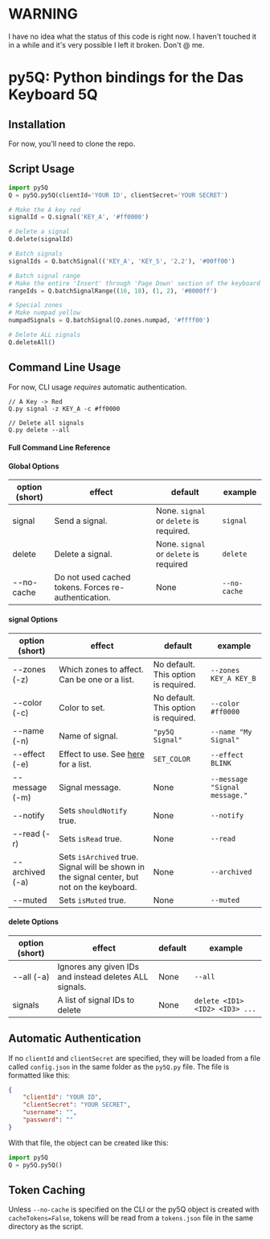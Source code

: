 # WARNING
I have no idea what the status of this code is right now. I haven't touched it in a while and it's very possible I left it broken. Don't @ me.

# py5Q: Python bindings for the Das Keyboard 5Q
## Installation
For now, you'll need to clone the repo.

## Script Usage

``` python
import py5Q
Q = py5Q.py5Q(clientId='YOUR ID', clientSecret='YOUR SECRET')

# Make the A key red
signalId = Q.signal('KEY_A', '#ff0000')

# Delete a signal
Q.delete(signalId)

# Batch signals
signalIds = Q.batchSignal(('KEY_A', 'KEY_S', '2,2'), '#00ff00')

# Batch signal range
# Make the entire 'Insert' through 'Page Down' section of the keyboard blue
rangeIds = Q.batchSignalRange((16, 18), (1, 2), '#0000ff')

# Special zones
# Make numpad yellow
numpadSignals = Q.batchSignal(Q.zones.numpad, '#ffff00')

# Delete ALL signals
Q.deleteAll()
```

## Command Line Usage
For now, CLI usage *requires* automatic authentication.

```
// A Key -> Red
Q.py signal -z KEY_A -c #ff0000

// Delete all signals
Q.py delete --all
```

#### Full Command Line Reference
#### Global Options
option (short)|effect|default|example
---|---|---|---
signal|Send a signal.|None. `signal` or `delete` is required.|`signal`
delete|Delete a signal.|None. `signal` or `delete` is required|`delete`
--no-cache|Do not used cached tokens. Forces re-authentication.|None|`--no-cache`

#### signal Options

option (short)|effect|default|example
------|------|-------|-------
--zones (-z)|Which zones to affect. Can be one or a list.|No default. This option is required.|`--zones KEY_A KEY_B`
--color (-c)|Color to set.|No default. This option is required.|`--color #ff0000`
--name (-n)|Name of signal.|`"py5Q Signal"`|`--name "My Signal"`
--effect (-e)|Effect to use. See [here](https://q.daskeyboard.com/api/1.0/DK5QPID/effects) for a list.|`SET_COLOR`|`--effect BLINK`
--message (-m)|Signal message.|None|`--message "Signal message."`
--notify|Sets `shouldNotify` true.|None|`--notify`
--read (-r)|Sets `isRead` true.|None|`--read`
--archived (-a)|Sets `isArchived` true. Signal will be shown in the signal center, but not on the keyboard.|None|`--archived`
--muted|Sets `isMuted` true.|None|`--muted`

#### delete Options

option (short)|effect|default|example
--------------|------|-------|------
--all (-a)|Ignores any given IDs and instead deletes ALL signals.|None|`--all`
signals|A list of signal IDs to delete|None|`delete <ID1> <ID2> <ID3> ...`

## Automatic Authentication
If no `clientId` and `clientSecret` are specified, they will be loaded from a file called `config.json` in the same folder as the `py5Q.py` file. The file is formatted like this:

```json
{
    "clientId": "YOUR ID",
    "clientSecret": "YOUR SECRET",
    "username": "",
    "password": ""
}
```

With that file, the object can be created like this:

```python
import py5Q
Q = py5Q.py5Q()
```

## Token Caching
Unless `--no-cache` is specified on the CLI or the py5Q object is created with `cacheTokens=False`, tokens will be read from a `tokens.json` file in the same directory as the script.
